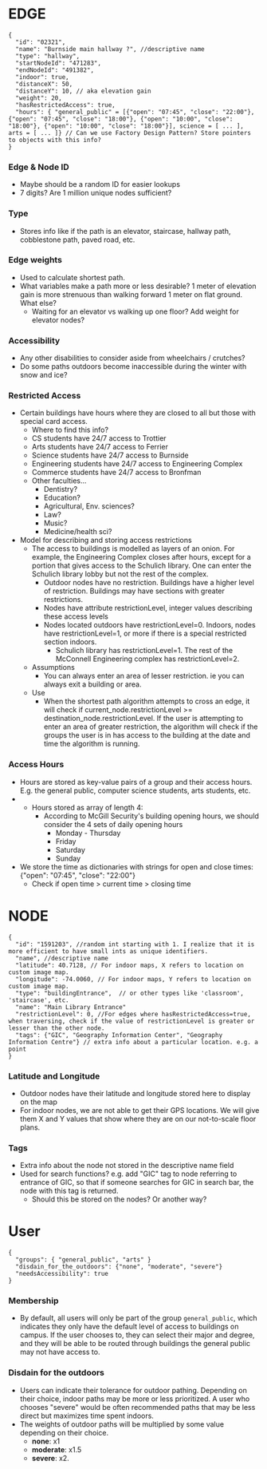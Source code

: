 # EDGE
```
{
  "id": "02321",
  "name": "Burnside main hallway ?", //descriptive name
  "type": "hallway",
  "startNodeId": "471283",
  "endNodeId": "491382",
  "indoor": true,
  "distanceX": 50,
  "distanceY": 10, // aka elevation gain
  "weight": 20,
  "hasRestrictedAccess": true,
  "hours": { "general_public" = [{"open": "07:45", "close": "22:00"}, {"open": "07:45", "close": "18:00"}, {"open": "10:00", "close": "18:00"}, {"open": "10:00", "close": "18:00"}], science = [ ... ], arts = [ ... ]} // Can we use Factory Design Pattern? Store pointers to objects with this info?
}
```

### Edge & Node ID
- Maybe should be a random ID for easier lookups
- 7 digits? Are 1 million unique nodes sufficient?
### Type
- Stores info like if the path is an elevator, staircase, hallway path, cobblestone path, paved road, etc.
### Edge weights
- Used to calculate shortest path.
- What variables make a path more or less desirable? 1 meter of elevation gain is more strenuous than walking forward 1 meter on flat ground. What else?
	- Waiting for an elevator vs walking up one floor? Add weight for elevator nodes?
### Accessibility
- Any other disabilities to consider aside from wheelchairs / crutches?
- Do some paths outdoors become inaccessible during the winter with snow and ice?
### Restricted Access
- Certain buildings have hours where they are closed to all but those with special card access.
	- Where to find this info?
	- CS students have 24/7 access to Trottier
	- Arts students have 24/7 access to Ferrier
	- Science students have 24/7 access to Burnside
	- Engineering students have 24/7 access to Engineering Complex
	- Commerce students have 24/7 access to Bronfman
	- Other faculties...
		- Dentistry?
		- Education?
		- Agricultural, Env. sciences?
		- Law?
		- Music?
		- Medicine/health sci?
- Model for describing and storing access restrictions
	- The access to buildings is modelled as layers of an onion. For example, the Engineering Complex closes after hours, except for a portion that gives access to the Schulich library. One can enter the Schulich library lobby but not the rest of the complex.
		- Outdoor nodes have no restriction. Buildings have a higher level of restriction. Buildings may have sections with greater restrictions.
		- Nodes have attribute restrictionLevel, integer values describing these access levels
		- Nodes located outdoors have restrictionLevel=0. Indoors, nodes have restrictionLevel=1, or more if there is a special restricted section indoors.
			- Schulich library has restrictionLevel=1. The rest of the McConnell Engineering complex has restrictionLevel=2.
	- Assumptions
		- You can always enter an area of lesser restriction. ie you can always exit a building or area.
	- Use
		- When the shortest path algorithm attempts to cross an edge, it will check if current_node.restrictionLevel >=  destination_node.restrictionLevel. If the user is attempting to enter an area of greater restriction, the algorithm will check if the groups the user is in has access to the building at the date and time the algorithm is running.

### Access Hours
- Hours are stored as key-value pairs of a group and their access hours. E.g. the general public, computer science students, arts students, etc.
- - Hours stored as array of length 4:
	- According to McGill Security's building opening hours, we should consider the 4 sets of daily opening hours
		- Monday - Thursday
		- Friday
		- Saturday
		- Sunday
- We store the time as dictionaries with strings for open and close times: {"open": "07:45", "close": "22:00"}
	- Check if open time > current time > closing time

# NODE
```
{
  "id": "1591203", //random int starting with 1. I realize that it is more efficient to have small ints as unique identifiers.
  "name", //descriptive name
  "latitude": 40.7128, // For indoor maps, X refers to location on custom image map.
  "longitude": -74.0060, // For indoor maps, Y refers to location on custom image map.
  "type": "buildingEntrance",  // or other types like 'classroom', 'staircase', etc.
  "name": "Main Library Entrance"
  "restrictionLevel": 0, //For edges where hasRestrictedAccess=true, when traversing, check if the value of restrictionLevel is greater or lesser than the other node.
  "tags": {"GIC", "Geography Information Center", "Geography Information Centre"} // extra info about a particular location. e.g. a point 
}
```
### Latitude and Longitude
- Outdoor nodes have their latitude and longitude stored here to display on the map
- For indoor nodes, we are not able to get their GPS locations. We will give them X and Y values that show where they are on our not-to-scale floor plans.
### Tags
- Extra info about the node not stored in the descriptive name field
- Used for search functions? e.g. add "GIC" tag to node referring to entrance of GIC, so that if someone searches for GIC in search bar, the node with this tag is returned.
	- Should this be stored on the nodes? Or another way?

# User
```
{ 
  "groups": { "general_public", "arts" }
  "disdain_for_the_outdoors": {"none", "moderate", "severe"}
  "needsAccessibility": true
}
```

### Membership
- By default, all users will only be part of the group `general_public`, which indicates they only have the default level of access to buildings on campus. If the user chooses to, they can select their major and degree, and they will be able to be routed through buildings the general public may not have access to.
### Disdain for the outdoors
- Users can indicate their tolerance for outdoor pathing. Depending on their choice, indoor paths may be more or less prioritized. A user who chooses "severe" would be often recommended paths that may be less direct but maximizes time spent indoors.
- The weights of outdoor paths will be multiplied by some value depending on their choice. 
	- **none**: x1
	- **moderate**: x1.5
	- **severe**: x2.
